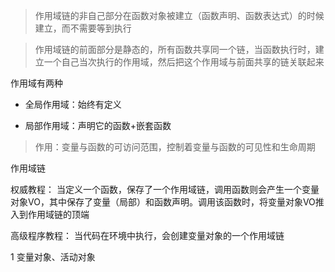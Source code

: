 
>作用域链的非自己部分在函数对象被建立（函数声明、函数表达式）的时候建立，而不需要等到执行

>作用域链的前面部分是静态的，所有函数共享同一个链，当函数执行时，建立一个自己当次执行的作用域，然后把这个作用域与前面共享的链关联起来

作用域有两种

* 全局作用域：始终有定义

* 局部作用域：声明它的函数+嵌套函数

> 作用：变量与函数的可访问范围，控制着变量与函数的可见性和生命周期

作用域链

权威教程：
当定义一个函数，保存了一个作用域链，调用函数则会产生一个变量对象VO，其中保存了变量（局部）和函数声明。调用该函数时，将变量对象VO推入到作用域链的顶端

高级程序教程：
当代码在环境中执行，会创建变量对象的一个作用域链

1 变量对象、活动对象






